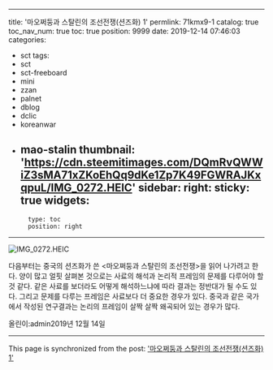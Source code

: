 
---
title: '마오쩌둥과 스탈린의 조선전쟁(션즈화) 1'
permlink: 71kmx9-1
catalog: true
toc_nav_num: true
toc: true
position: 9999
date: 2019-12-14 07:46:03
categories:
- sct
tags:
- sct
- sct-freeboard
- mini
- zzan
- palnet
- dblog
- dclic
- koreanwar
- mao-stalin
thumbnail: 'https://cdn.steemitimages.com/DQmRvQWWiZ3sMA71xZKoEhQq9dKe1Zp7K49FGWRAJKxqpuL/IMG_0272.HEIC'
sidebar:
    right:
        sticky: true
widgets:
    -
        type: toc
        position: right
---


![IMG_0272.HEIC](https://cdn.steemitimages.com/DQmRvQWWiZ3sMA71xZKoEhQq9dKe1Zp7K49FGWRAJKxqpuL/IMG_0272.HEIC)

다음부터는 중국의 션즈화가 쓴 <마오쩌둥과 스탈린의 조선전쟁>을 읽어 나가려고 한다. 양이 많고 얼핏 살펴본 것으로는 사료의 해석과 논리적 프레임의 문제를 다루어야 할 것 같다. 같은 사료를 보더라도 어떻게 해석하느냐에 따라 결과는 정반대가 될 수도 있다. 그리고 문제를 다루는 프레임은 사료보다 더 중요한 경우가 있다. 중국과 같은 국가에서 작성된 연구결과는 논리의 프레임이 살짝 살짝 왜곡되어 있는 경우가 많다.

올린이:admin2019년 12월 14일

- - -

This page is synchronized from the post: ['마오쩌둥과 스탈린의 조선전쟁(션즈화) 1'](https://steemit.com/@wisdomandjustice/71kmx9-1)
